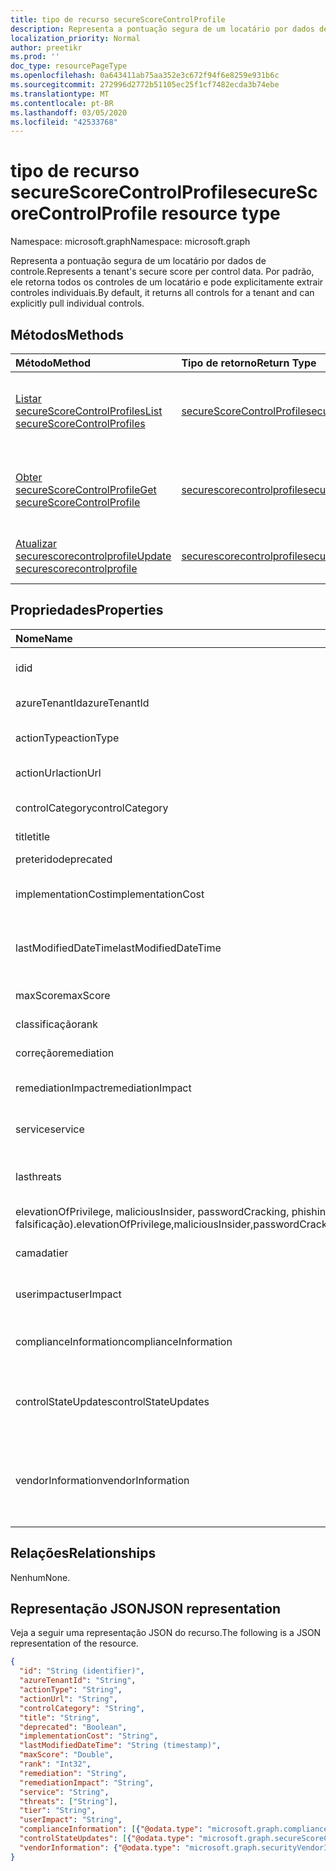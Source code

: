 ```yaml
---
title: tipo de recurso secureScoreControlProfile
description: Representa a pontuação segura de um locatário por dados de controle. Por padrão, ele retorna todos os controles de um locatário e pode explicitamente extrair controles individuais.
localization_priority: Normal
author: preetikr
ms.prod: ''
doc_type: resourcePageType
ms.openlocfilehash: 0a643411ab75aa352e3c672f94f6e8259e931b6c
ms.sourcegitcommit: 272996d2772b51105ec25f1cf7482ecda3b74ebe
ms.translationtype: MT
ms.contentlocale: pt-BR
ms.lasthandoff: 03/05/2020
ms.locfileid: "42533768"
---
```

# <a name="securescorecontrolprofile-resource-type"></a><span data-ttu-id="190d8-104">tipo de recurso secureScoreControlProfile</span><span class="sxs-lookup"><span data-stu-id="190d8-104">secureScoreControlProfile resource type</span></span>

<span data-ttu-id="190d8-105">Namespace: microsoft.graph</span><span class="sxs-lookup"><span data-stu-id="190d8-105">Namespace: microsoft.graph</span></span>

<span data-ttu-id="190d8-106">Representa a pontuação segura de um locatário por dados de controle.</span><span class="sxs-lookup"><span data-stu-id="190d8-106">Represents a tenant's secure score per control data.</span></span> <span data-ttu-id="190d8-107">Por padrão, ele retorna todos os controles de um locatário e pode explicitamente extrair controles individuais.</span><span class="sxs-lookup"><span data-stu-id="190d8-107">By default, it returns all controls for a tenant and can explicitly pull individual controls.</span></span>


## <a name="methods"></a><span data-ttu-id="190d8-108">Métodos</span><span class="sxs-lookup"><span data-stu-id="190d8-108">Methods</span></span>

| <span data-ttu-id="190d8-109">Método</span><span class="sxs-lookup"><span data-stu-id="190d8-109">Method</span></span>   | <span data-ttu-id="190d8-110">Tipo de retorno</span><span class="sxs-lookup"><span data-stu-id="190d8-110">Return Type</span></span>|<span data-ttu-id="190d8-111">Descrição</span><span class="sxs-lookup"><span data-stu-id="190d8-111">Description</span></span>|
|:---------------|:--------|:----------|
|[<span data-ttu-id="190d8-112">Listar secureScoreControlProfiles</span><span class="sxs-lookup"><span data-stu-id="190d8-112">List secureScoreControlProfiles</span></span>](../api/security-list-securescorecontrolprofiles.md) | [<span data-ttu-id="190d8-113">secureScoreControlProfile</span><span class="sxs-lookup"><span data-stu-id="190d8-113">secureScoreControlProfile</span></span>](securescorecontrolprofile.md) |<span data-ttu-id="190d8-114">Leia as propriedades e os metadados de um objeto secureScoreControlProfiles.</span><span class="sxs-lookup"><span data-stu-id="190d8-114">Read properties and metadata of a secureScoreControlProfiles object.</span></span>|
|[<span data-ttu-id="190d8-115">Obter secureScoreControlProfile</span><span class="sxs-lookup"><span data-stu-id="190d8-115">Get secureScoreControlProfile</span></span>](../api/securescorecontrolprofile-get.md) | [<span data-ttu-id="190d8-116">securescorecontrolprofile</span><span class="sxs-lookup"><span data-stu-id="190d8-116">securescorecontrolprofile</span></span>](securescorecontrolprofile.md) |<span data-ttu-id="190d8-117">Leia as propriedades e os metadados de um objeto secureScoreControlProfiles.</span><span class="sxs-lookup"><span data-stu-id="190d8-117">Read properties and metadata of a secureScoreControlProfiles object.</span></span>|
|[<span data-ttu-id="190d8-118">Atualizar securescorecontrolprofile</span><span class="sxs-lookup"><span data-stu-id="190d8-118">Update securescorecontrolprofile</span></span>](../api/securescorecontrolprofile-update.md) | [<span data-ttu-id="190d8-119">securescorecontrolprofile</span><span class="sxs-lookup"><span data-stu-id="190d8-119">securescorecontrolprofile</span></span>](securescorecontrolprofile.md) |<span data-ttu-id="190d8-120">Atualize um objeto securescorecontrolprofile.</span><span class="sxs-lookup"><span data-stu-id="190d8-120">Update an securescorecontrolprofile object.</span></span> |


## <a name="properties"></a><span data-ttu-id="190d8-121">Propriedades</span><span class="sxs-lookup"><span data-stu-id="190d8-121">Properties</span></span>

|<span data-ttu-id="190d8-122">Nome</span><span class="sxs-lookup"><span data-stu-id="190d8-122">Name</span></span> |<span data-ttu-id="190d8-123">Tipo</span><span class="sxs-lookup"><span data-stu-id="190d8-123">Type</span></span> |<span data-ttu-id="190d8-124">Descrição</span><span class="sxs-lookup"><span data-stu-id="190d8-124">Description</span></span> |
|:--|:--|:--|
|<span data-ttu-id="190d8-125">id</span><span class="sxs-lookup"><span data-stu-id="190d8-125">id</span></span>|<span data-ttu-id="190d8-126">String</span><span class="sxs-lookup"><span data-stu-id="190d8-126">String</span></span>|<span data-ttu-id="190d8-127">Identificador GUID/exclusivo gerado pelo provedor.</span><span class="sxs-lookup"><span data-stu-id="190d8-127">Provider-generated GUID/unique identifier.</span></span> <span data-ttu-id="190d8-128">Somente leitura.</span><span class="sxs-lookup"><span data-stu-id="190d8-128">Read-only.</span></span> <span data-ttu-id="190d8-129">Obrigatório.</span><span class="sxs-lookup"><span data-stu-id="190d8-129">Required.</span></span>|
|<span data-ttu-id="190d8-130">azureTenantId</span><span class="sxs-lookup"><span data-stu-id="190d8-130">azureTenantId</span></span>|<span data-ttu-id="190d8-131">String</span><span class="sxs-lookup"><span data-stu-id="190d8-131">String</span></span>|<span data-ttu-id="190d8-132">Cadeia de caracteres GUID para ID do locatário.</span><span class="sxs-lookup"><span data-stu-id="190d8-132">GUID string for tenant ID.</span></span>|
|<span data-ttu-id="190d8-133">actionType</span><span class="sxs-lookup"><span data-stu-id="190d8-133">actionType</span></span>|<span data-ttu-id="190d8-134">Cadeia de caracteres</span><span class="sxs-lookup"><span data-stu-id="190d8-134">String</span></span>|<span data-ttu-id="190d8-135">Tipo de ação de controle (configuração, revisão, comportamento).</span><span class="sxs-lookup"><span data-stu-id="190d8-135">Control action type (Config, Review, Behavior).</span></span>|
|<span data-ttu-id="190d8-136">actionUrl</span><span class="sxs-lookup"><span data-stu-id="190d8-136">actionUrl</span></span>|<span data-ttu-id="190d8-137">String</span><span class="sxs-lookup"><span data-stu-id="190d8-137">String</span></span>|<span data-ttu-id="190d8-138">URL para onde o controle pode ser acionado.</span><span class="sxs-lookup"><span data-stu-id="190d8-138">URL to where the control can be actioned.</span></span> |
|<span data-ttu-id="190d8-139">controlCategory</span><span class="sxs-lookup"><span data-stu-id="190d8-139">controlCategory</span></span>|<span data-ttu-id="190d8-140">String</span><span class="sxs-lookup"><span data-stu-id="190d8-140">String</span></span>|<span data-ttu-id="190d8-141">Categoria de ação de controle (identidade, dados, dispositivo, aplicativos, infraestrutura).</span><span class="sxs-lookup"><span data-stu-id="190d8-141">Control action category (Identity, Data, Device, Apps, Infrastructure).</span></span>|
|<span data-ttu-id="190d8-142">title</span><span class="sxs-lookup"><span data-stu-id="190d8-142">title</span></span>|<span data-ttu-id="190d8-143">String</span><span class="sxs-lookup"><span data-stu-id="190d8-143">String</span></span>|<span data-ttu-id="190d8-144">Título do controle.</span><span class="sxs-lookup"><span data-stu-id="190d8-144">Title of the control.</span></span>|
|<span data-ttu-id="190d8-145">preterido</span><span class="sxs-lookup"><span data-stu-id="190d8-145">deprecated</span></span>|<span data-ttu-id="190d8-146">Booliano</span><span class="sxs-lookup"><span data-stu-id="190d8-146">Boolean</span></span>|<span data-ttu-id="190d8-147">Sinalizador para indicar se um controle está depreciado.</span><span class="sxs-lookup"><span data-stu-id="190d8-147">Flag to indicate if a control is depreciated.</span></span>|
|<span data-ttu-id="190d8-148">implementationCost</span><span class="sxs-lookup"><span data-stu-id="190d8-148">implementationCost</span></span>|<span data-ttu-id="190d8-149">String</span><span class="sxs-lookup"><span data-stu-id="190d8-149">String</span></span>|<span data-ttu-id="190d8-150">Custo do recurso do controle implemmentating (baixo, moderado, alto).</span><span class="sxs-lookup"><span data-stu-id="190d8-150">Resource cost of implemmentating control (low, moderate, high).</span></span>|
|<span data-ttu-id="190d8-151">lastModifiedDateTime</span><span class="sxs-lookup"><span data-stu-id="190d8-151">lastModifiedDateTime</span></span>|<span data-ttu-id="190d8-152">DateTimeOffset</span><span class="sxs-lookup"><span data-stu-id="190d8-152">DateTimeOffset</span></span>|<span data-ttu-id="190d8-153">Hora em que a entidade de perfil de controle foi modificada pela última vez.</span><span class="sxs-lookup"><span data-stu-id="190d8-153">Time at which the control profile entity was last modified.</span></span> <span data-ttu-id="190d8-154">O tipo TIMESTAMP representa data e hora</span><span class="sxs-lookup"><span data-stu-id="190d8-154">The Timestamp type represents date and time</span></span>| 
|<span data-ttu-id="190d8-155">maxScore</span><span class="sxs-lookup"><span data-stu-id="190d8-155">maxScore</span></span>|<span data-ttu-id="190d8-156">Duplo</span><span class="sxs-lookup"><span data-stu-id="190d8-156">Double</span></span>|<span data-ttu-id="190d8-157">Pontuação máxima atingível do controle.</span><span class="sxs-lookup"><span data-stu-id="190d8-157">max attainable score for the control.</span></span>|
|<span data-ttu-id="190d8-158">classificação</span><span class="sxs-lookup"><span data-stu-id="190d8-158">rank</span></span>|<span data-ttu-id="190d8-159">Int32</span><span class="sxs-lookup"><span data-stu-id="190d8-159">Int32</span></span>|<span data-ttu-id="190d8-160">Classificação de pilha da Microsoft de controle.</span><span class="sxs-lookup"><span data-stu-id="190d8-160">Microsoft's stack ranking of control.</span></span>|
|<span data-ttu-id="190d8-161">correção</span><span class="sxs-lookup"><span data-stu-id="190d8-161">remediation</span></span>|<span data-ttu-id="190d8-162">String</span><span class="sxs-lookup"><span data-stu-id="190d8-162">String</span></span>|<span data-ttu-id="190d8-163">Descrição do que o controle ajudará a corrigir.</span><span class="sxs-lookup"><span data-stu-id="190d8-163">Description of what the control will help remediate.</span></span>|
|<span data-ttu-id="190d8-164">remediationImpact</span><span class="sxs-lookup"><span data-stu-id="190d8-164">remediationImpact</span></span>|<span data-ttu-id="190d8-165">String</span><span class="sxs-lookup"><span data-stu-id="190d8-165">String</span></span>|<span data-ttu-id="190d8-166">Descrição do impacto sobre os usuários da correção.</span><span class="sxs-lookup"><span data-stu-id="190d8-166">Description of the impact on users of the remediation.</span></span>|
|<span data-ttu-id="190d8-167">service</span><span class="sxs-lookup"><span data-stu-id="190d8-167">service</span></span>|<span data-ttu-id="190d8-168">String</span><span class="sxs-lookup"><span data-stu-id="190d8-168">String</span></span>|<span data-ttu-id="190d8-169">Serviço que possui o controle (Exchange, SharePoint, Azure AD).</span><span class="sxs-lookup"><span data-stu-id="190d8-169">Service that owns the control (Exchange, Sharepoint, Azure AD).</span></span>|
|<span data-ttu-id="190d8-170">las</span><span class="sxs-lookup"><span data-stu-id="190d8-170">threats</span></span>|<span data-ttu-id="190d8-171">String collection</span><span class="sxs-lookup"><span data-stu-id="190d8-171">String collection</span></span>|<span data-ttu-id="190d8-172">Lista de ameaças que o controle atenua (accountBreach, dataexclusão, dataExfiltration, dataderramamento</span><span class="sxs-lookup"><span data-stu-id="190d8-172">List of threats the control mitigates (accountBreach,dataDeletion,dataExfiltration,dataSpillage,</span></span>
<span data-ttu-id="190d8-173">elevationOfPrivilege, maliciousInsider, passwordCracking, phishingOrWhaling, falsificação).</span><span class="sxs-lookup"><span data-stu-id="190d8-173">elevationOfPrivilege,maliciousInsider,passwordCracking,phishingOrWhaling,spoofing).</span></span>|
|<span data-ttu-id="190d8-174">camada</span><span class="sxs-lookup"><span data-stu-id="190d8-174">tier</span></span>|<span data-ttu-id="190d8-175">String</span><span class="sxs-lookup"><span data-stu-id="190d8-175">String</span></span>|<span data-ttu-id="190d8-176">Camada de controle (Core, defesa profunda, avançada)</span><span class="sxs-lookup"><span data-stu-id="190d8-176">Control tier (Core, Defense in Depth, Advanced.)</span></span>   |
|<span data-ttu-id="190d8-177">userimpact</span><span class="sxs-lookup"><span data-stu-id="190d8-177">userImpact</span></span>|<span data-ttu-id="190d8-178">String</span><span class="sxs-lookup"><span data-stu-id="190d8-178">String</span></span>|<span data-ttu-id="190d8-179">Impacto do usuário da implementação do controle (baixo, moderado, alto).</span><span class="sxs-lookup"><span data-stu-id="190d8-179">User impact of implementing control (low, moderate, high).</span></span>   |
|<span data-ttu-id="190d8-180">complianceInformation</span><span class="sxs-lookup"><span data-stu-id="190d8-180">complianceInformation</span></span>|<span data-ttu-id="190d8-181">coleção [complianceInformation](complianceinformation.md)</span><span class="sxs-lookup"><span data-stu-id="190d8-181">[complianceInformation](complianceinformation.md) collection</span></span>|<span data-ttu-id="190d8-182">O conjunto de informações de conformidade associadas ao controle de Pontuação segura</span><span class="sxs-lookup"><span data-stu-id="190d8-182">The collection of compliance information associated with secure score control</span></span>|
|<span data-ttu-id="190d8-183">controlStateUpdates</span><span class="sxs-lookup"><span data-stu-id="190d8-183">controlStateUpdates</span></span>|<span data-ttu-id="190d8-184">coleção [secureScoreControlStateUpdate](securescorecontrolstateupdate.md)</span><span class="sxs-lookup"><span data-stu-id="190d8-184">[secureScoreControlStateUpdate](securescorecontrolstateupdate.md) collection</span></span>|<span data-ttu-id="190d8-185">Sinalizador para indicar onde o locatário marcou um controle (ignorado, terceiros, revisado) (suporta [atualização](../api/securescorecontrolprofile-update.md)).</span><span class="sxs-lookup"><span data-stu-id="190d8-185">Flag to indicate where the tenant has marked a control (ignored, thirdParty, reviewed) (supports [update](../api/securescorecontrolprofile-update.md)).</span></span>|
|<span data-ttu-id="190d8-186">vendorInformation</span><span class="sxs-lookup"><span data-stu-id="190d8-186">vendorInformation</span></span>|[<span data-ttu-id="190d8-187">securityVendorInformation</span><span class="sxs-lookup"><span data-stu-id="190d8-187">securityVendorInformation</span></span>](securityvendorinformation.md)|<span data-ttu-id="190d8-188">Tipo complexo que contém detalhes sobre o fornecedor de produtos/serviços de segurança, o provedor e o subfornecedor (por exemplo, fornecedor = Microsoft; Provider = SecureScore).</span><span class="sxs-lookup"><span data-stu-id="190d8-188">Complex type containing details about the security product/service vendor, provider, and subprovider (for example, vendor=Microsoft; provider=SecureScore).</span></span> <span data-ttu-id="190d8-189">Obrigatório.</span><span class="sxs-lookup"><span data-stu-id="190d8-189">Required.</span></span>|

## <a name="relationships"></a><span data-ttu-id="190d8-190">Relações</span><span class="sxs-lookup"><span data-stu-id="190d8-190">Relationships</span></span>

<span data-ttu-id="190d8-191">Nenhum</span><span class="sxs-lookup"><span data-stu-id="190d8-191">None.</span></span>

## <a name="json-representation"></a><span data-ttu-id="190d8-192">Representação JSON</span><span class="sxs-lookup"><span data-stu-id="190d8-192">JSON representation</span></span>

<span data-ttu-id="190d8-193">Veja a seguir uma representação JSON do recurso.</span><span class="sxs-lookup"><span data-stu-id="190d8-193">The following is a JSON representation of the resource.</span></span>

<!-- {
  "blockType": "resource",
  "optionalProperties": [

  ],
  "@odata.type": "microsoft.graph.secureScoreControlProfile"
}-->

```json
{
  "id": "String (identifier)",
  "azureTenantId": "String",
  "actionType": "String",
  "actionUrl": "String",
  "controlCategory": "String",
  "title": "String", 
  "deprecated": "Boolean",
  "implementationCost": "String",
  "lastModifiedDateTime": "String (timestamp)",
  "maxScore": "Double",
  "rank": "Int32",
  "remediation": "String",
  "remediationImpact": "String",
  "service": "String",
  "threats": ["String"],
  "tier": "String",
  "userImpact": "String",
  "complianceInformation": [{"@odata.type": "microsoft.graph.complianceInformation"}], 
  "controlStateUpdates": [{"@odata.type": "microsoft.graph.secureScoreControlStateUpdate"}],
  "vendorInformation": {"@odata.type": "microsoft.graph.securityVendorInformation"},
}

```
<!-- uuid: 8fcb5dbc-d5aa-4681-8e31-b001d5168d79
2015-10-25 14:57:30 UTC -->
<!-- {
  "type": "#page.annotation",
  "description": "secureScoreControlProfiles resource",
  "keywords": "",
  "section": "documentation",
  "tocPath": ""
}-->
